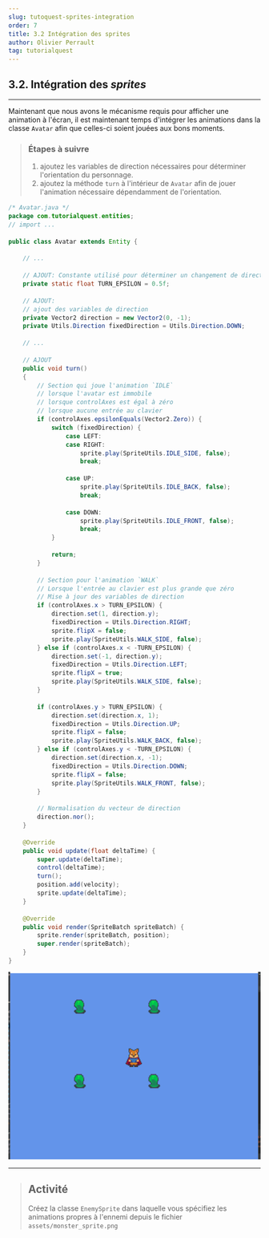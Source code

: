 ```yaml
---
slug: tutoquest-sprites-integration
order: 7
title: 3.2 Intégration des sprites
author: Olivier Perrault
tag: tutorialquest
---
```


## 3.2. Intégration des *sprites*
---
Maintenant que nous avons le mécanisme requis pour afficher une animation à l'écran, il est maintenant temps d'intégrer les animations dans la classe `Avatar` afin que celles-ci soient jouées aux bons moments.

> ### Étapes à suivre
> 1. ajoutez les variables de direction nécessaires pour déterminer l'orientation du personnage.
> 2. ajoutez la méthode `turn` à l'intérieur de `Avatar` afin de jouer l'animation nécessaire dépendamment de l'orientation.

```java
/* Avatar.java */
package com.tutorialquest.entities;
// import ...

public class Avatar extends Entity {
    
    // ...

    // AJOUT: Constante utilisé pour déterminer un changement de direction
    private static float TURN_EPSILON = 0.5f;
    
    // AJOUT:
    // ajout des variables de direction
    private Vector2 direction = new Vector2(0, -1);
    private Utils.Direction fixedDirection = Utils.Direction.DOWN;    

    // ...

    // AJOUT
    public void turn()
    {        
        // Section qui joue l'animation `IDLE`
        // lorsque l'avatar est immobile
        // lorsque controlAxes est égal à zéro
        // lorsque aucune entrée au clavier
        if (controlAxes.epsilonEquals(Vector2.Zero)) {
            switch (fixedDirection) {
                case LEFT:
                case RIGHT:
                    sprite.play(SpriteUtils.IDLE_SIDE, false);
                    break;

                case UP:
                    sprite.play(SpriteUtils.IDLE_BACK, false);
                    break;

                case DOWN:
                    sprite.play(SpriteUtils.IDLE_FRONT, false);
                    break;
            }

            return;
        }

        // Section pour l'animation `WALK`
        // Lorsque l'entrée au clavier est plus grande que zéro
        // Mise à jour des variables de direction
        if (controlAxes.x > TURN_EPSILON) {
            direction.set(1, direction.y);
            fixedDirection = Utils.Direction.RIGHT;
            sprite.flipX = false;
            sprite.play(SpriteUtils.WALK_SIDE, false);
        } else if (controlAxes.x < -TURN_EPSILON) {
            direction.set(-1, direction.y);
            fixedDirection = Utils.Direction.LEFT;
            sprite.flipX = true;
            sprite.play(SpriteUtils.WALK_SIDE, false);
        }

        if (controlAxes.y > TURN_EPSILON) {
            direction.set(direction.x, 1);
            fixedDirection = Utils.Direction.UP;
            sprite.flipX = false;
            sprite.play(SpriteUtils.WALK_BACK, false);
        } else if (controlAxes.y < -TURN_EPSILON) {
            direction.set(direction.x, -1);
            fixedDirection = Utils.Direction.DOWN;
            sprite.flipX = false;
            sprite.play(SpriteUtils.WALK_FRONT, false);
        }

        // Normalisation du vecteur de direction
        direction.nor();
    }

    @Override
    public void update(float deltaTime) {
        super.update(deltaTime);
        control(deltaTime);
        turn();
        position.add(velocity);
        sprite.update(deltaTime);
    }

    @Override
    public void render(SpriteBatch spriteBatch) {
        sprite.render(spriteBatch, position);
        super.render(spriteBatch);
    }
}
```

<img class="w-50 center" src="../../assets/tutorialquest/gif/first-animations.gif">

---
> ## Activité
> Créez la classe `EnemySprite` dans laquelle vous spécifiez les animations propres à l'ennemi depuis le fichier `assets/monster_sprite.png`
